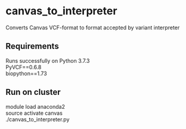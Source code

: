 # canvas_to_interpreter
Converts Canvas VCF-format to format accepted by variant interpreter

## Requirements
Runs successfully on Python 3.7.3  
PyVCF==0.6.8  
biopython==1.73  

## Run on cluster
module load anaconda2  
source activate canvas  
./canvas_to_interpreter.py  
